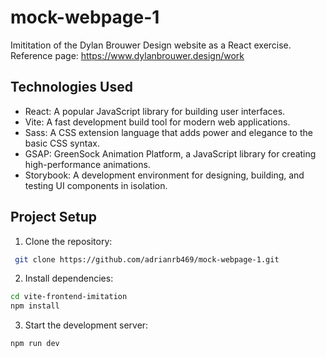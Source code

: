 # mock-webpage-1
Imititation of the Dylan Brouwer Design website as a React exercise. Reference page: https://www.dylanbrouwer.design/work 


## Technologies Used

- React: A popular JavaScript library for building user interfaces.
- Vite: A fast development build tool for modern web applications.
- Sass: A CSS extension language that adds power and elegance to the basic CSS syntax.
- GSAP: GreenSock Animation Platform, a JavaScript library for creating high-performance animations.
- Storybook: A development environment for designing, building, and testing UI components in isolation.

## Project Setup

1. Clone the repository:

```bash
 git clone https://github.com/adrianrb469/mock-webpage-1.git
 ````
2. Install dependencies:

```bash
cd vite-frontend-imitation
npm install
 ```
  
3. Start the development server:

```bash
npm run dev
